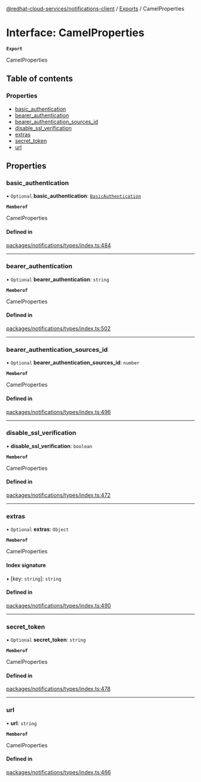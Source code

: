 [@redhat-cloud-services/notifications-client](../README.md) / [Exports](../modules.md) / CamelProperties

# Interface: CamelProperties

**`Export`**

CamelProperties

## Table of contents

### Properties

- [basic\_authentication](CamelProperties.md#basic_authentication)
- [bearer\_authentication](CamelProperties.md#bearer_authentication)
- [bearer\_authentication\_sources\_id](CamelProperties.md#bearer_authentication_sources_id)
- [disable\_ssl\_verification](CamelProperties.md#disable_ssl_verification)
- [extras](CamelProperties.md#extras)
- [secret\_token](CamelProperties.md#secret_token)
- [url](CamelProperties.md#url)

## Properties

### basic\_authentication

• `Optional` **basic\_authentication**: [`BasicAuthentication`](BasicAuthentication.md)

**`Memberof`**

CamelProperties

#### Defined in

[packages/notifications/types/index.ts:484](https://github.com/RedHatInsights/javascript-clients/blob/main/packages/notifications/types/index.ts#L484)

___

### bearer\_authentication

• `Optional` **bearer\_authentication**: `string`

**`Memberof`**

CamelProperties

#### Defined in

[packages/notifications/types/index.ts:502](https://github.com/RedHatInsights/javascript-clients/blob/main/packages/notifications/types/index.ts#L502)

___

### bearer\_authentication\_sources\_id

• `Optional` **bearer\_authentication\_sources\_id**: `number`

**`Memberof`**

CamelProperties

#### Defined in

[packages/notifications/types/index.ts:496](https://github.com/RedHatInsights/javascript-clients/blob/main/packages/notifications/types/index.ts#L496)

___

### disable\_ssl\_verification

• **disable\_ssl\_verification**: `boolean`

**`Memberof`**

CamelProperties

#### Defined in

[packages/notifications/types/index.ts:472](https://github.com/RedHatInsights/javascript-clients/blob/main/packages/notifications/types/index.ts#L472)

___

### extras

• `Optional` **extras**: `Object`

**`Memberof`**

CamelProperties

#### Index signature

▪ [key: `string`]: `string`

#### Defined in

[packages/notifications/types/index.ts:490](https://github.com/RedHatInsights/javascript-clients/blob/main/packages/notifications/types/index.ts#L490)

___

### secret\_token

• `Optional` **secret\_token**: `string`

**`Memberof`**

CamelProperties

#### Defined in

[packages/notifications/types/index.ts:478](https://github.com/RedHatInsights/javascript-clients/blob/main/packages/notifications/types/index.ts#L478)

___

### url

• **url**: `string`

**`Memberof`**

CamelProperties

#### Defined in

[packages/notifications/types/index.ts:466](https://github.com/RedHatInsights/javascript-clients/blob/main/packages/notifications/types/index.ts#L466)
